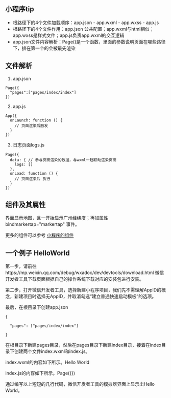 ## 小程序tip

- 根路径下的4个文件加载顺序：app.json - app.wxml - app.wxss - app.js
- 根路径下的4个文件作用：app.json 公共配置；app.wxml与html相似；app.wxss是样式文件；app.js负责app.wxml的交互逻辑
- app.json文件内容解析：Page()是一个函数，里面的参数说明页面在哪些路径下，排在第一个的会被最先渲染

## 文件解析

1. app.json
```
Page({
  "pages":["pages/index/index"]
})
```  
2. app.js

```
App({
  onLaunch: function () {
    // 页面渲染后触发
  }
})
```

3. 日志页面logs.js
```
Page({
  data: { // 参与页面渲染的数据，与wxml一起联动渲染页面
    logs: []
  },
  onLoad: function () {
    // 页面渲染后 执行
  }
})
```

## 组件及其属性

<map longitude="广州经度" latitude="广州纬度"></map>  界面显示地图，且一开始显示广州经纬度；再加属性bindmarkertap="markertap" 事件。

更多的组件可以参考 [小程序的组件](https://developers.weixin.qq.com/miniprogram/dev/component/)

## 一个例子 HelloWorld

第一步，请前往https://mp.weixin.qq.com/debug/wxadoc/dev/devtools/download.html 微信开发者工具下载页面根据自己的操作系统下载对应的安装包进行安装。

第二步，打开微信开发者工具，选择新建小程序项目，我们先不需理解AppID的概念，新建项目时选择无AppID，并取消勾选“建立普通快速启动模板”的选项。

最后，在根目录下创建app.json

```
{

  "pages": ["pages/index/index"]

}
```

在根目录下新建pages目录，然后在pages目录下新建index目录，接着在index目录下创建两个文件index.wxml和index.js。

index.wxml的内容如下所示。<text>Hello World</text>

index.js的内容如下所示。Page({})

通过编写以上短短的几行代码，微信开发者工具的模拟器界面上显示出Hello World。
